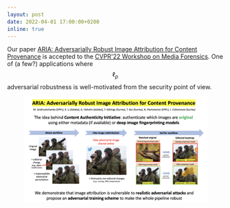 ```yaml
---
layout: post
date: 2022-04-01 17:00:00+0200
inline: true
---
```


Our paper [ARIA: Adversarially Robust Image Attribution for Content Provenance](https://arxiv.org/abs/2202.12860) is accepted to the [CVPR'22 Workshop on Media Forensics](https://sites.google.com/view/mediaforensics2022/home). One of (a few?) applications where $$\ell_p$$ adversarial robustness is well-motivated from the security point of view.
<div style="text-align: center;">
  <img src="./assets/img/publication_preview/aria_paper.png" alt="ARIA summary" width="85%"/>
</div>